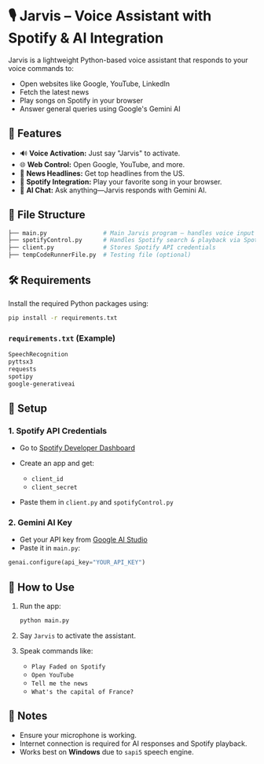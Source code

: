 


# 🎙️ Jarvis – Voice Assistant with Spotify & AI Integration

Jarvis is a lightweight Python-based voice assistant that responds to your voice commands to:

* Open websites like Google, YouTube, LinkedIn
* Fetch the latest news
* Play songs on Spotify in your browser
* Answer general queries using Google's Gemini AI


## 🚀 Features

* 🔊 **Voice Activation:** Just say "Jarvis" to activate.
* 🌐 **Web Control:** Open Google, YouTube, and more.
* 📰 **News Headlines:** Get top headlines from the US.
* 🎵 **Spotify Integration:** Play your favorite song in your browser.
* 🤖 **AI Chat:** Ask anything—Jarvis responds with Gemini AI.


## 📁 File Structure

```bash
├── main.py                # Main Jarvis program – handles voice input & command logic
├── spotifyControl.py      # Handles Spotify search & playback via Spotipy
├── client.py              # Stores Spotify API credentials
├── tempCodeRunnerFile.py  # Testing file (optional)
```


## 🛠️ Requirements

Install the required Python packages using:

```bash
pip install -r requirements.txt
```

### `requirements.txt` (Example)

```txt
SpeechRecognition
pyttsx3
requests
spotipy
google-generativeai
```


## 🔐 Setup

### 1. **Spotify API Credentials**

* Go to [Spotify Developer Dashboard](https://developer.spotify.com/dashboard/)
* Create an app and get:

  * `client_id`
  * `client_secret`
* Paste them in `client.py` and `spotifyControl.py`

### 2. **Gemini AI Key**

* Get your API key from [Google AI Studio](https://makersuite.google.com/app)
* Paste it in `main.py`:

```python
genai.configure(api_key="YOUR_API_KEY")
```


## 🎤 How to Use

1. Run the app:

   ```bash
   python main.py
   ```
2. Say `Jarvis` to activate the assistant.
3. Speak commands like:

   * `Play Faded on Spotify`
   * `Open YouTube`
   * `Tell me the news`
   * `What's the capital of France?`


## 📌 Notes

* Ensure your microphone is working.
* Internet connection is required for AI responses and Spotify playback.
* Works best on **Windows** due to `sapi5` speech engine.



